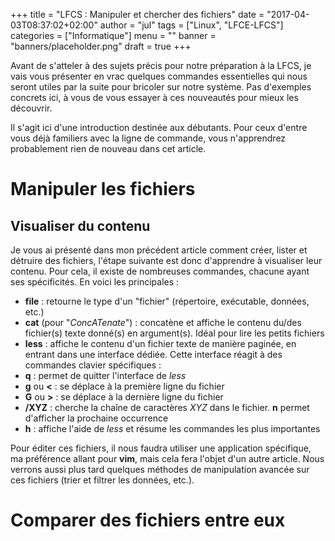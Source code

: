 +++
title      = "LFCS : Manipuler et chercher des fichiers"
date       = "2017-04-03T08:37:02+02:00"
author     = "jul"
tags       = ["Linux", "LFCE-LFCS"]
categories = ["Informatique"]
menu       = ""
banner     = "banners/placeholder.png"
draft      = true
+++

<!-- ê î ô -->

Avant de s'atteler à des sujets précis pour notre préparation à la LFCS, je vais vous présenter en vrac quelques commandes essentielles qui nous seront utiles par la suite pour bricoler sur notre système. Pas d'exemples concrets ici, à vous de vous essayer à ces nouveautés pour mieux les découvrir.

<div class="warning">Il s'agit ici d'une introduction destinée aux débutants. Pour ceux d'entre vous déjà familiers avec la ligne de commande, vous n'apprendrez probablement rien de nouveau dans cet article.</div>

# Manipuler les fichiers

## Visualiser du contenu

Je vous ai présenté dans mon précédent article comment créer, lister et détruire des fichiers, l'étape suivante est donc d'apprendre à visualiser leur contenu. Pour cela, il existe de nombreuses commandes, chacune ayant ses spécificités. En voici les principales :

 - **file** : retourne le type d'un "fichier" (répertoire, exécutable, données, etc.)
 - **cat** (pour "*ConcATenate*") : concatène et affiche le contenu du/des fichier(s) texte donné(s) en argument(s). Idéal pour lire les petits fichiers
 - **less** : affiche le contenu d'un fichier texte de manière paginée, en entrant dans une interface dédiée. Cette interface réagit à des commandes clavier spécifiques :
  - **q** : permet de quitter l'interface de *less*
  - **g** ou **<** : se déplace à la première ligne du fichier
  - **G** ou **>** : se déplace à la dernière ligne du fichier
  - **/XYZ** : cherche la chaîne de caractères *XYZ* dans le fichier. **n** permet d'afficher la prochaine occurrence
  - **h** : affiche l'aide de *less* et résume les commandes les plus importantes

Pour éditer ces fichiers, il nous faudra utiliser une application spécifique, ma préférence allant pour **vim**, mais cela fera l'objet d'un autre article. Nous verrons aussi plus tard quelques méthodes de manipulation avancée sur ces fichiers (trier et filtrer les données, etc.).


# Comparer des fichiers entre eux

<!-- 
# Chercher dans l'arborescence

À ce stade là, nous savons déjà faire beaucoup de choses pour manipuler l'arborescence. Reste que lorsqu'on cherche un fichier précis sans savoir où il se trouve exactement, les choses se compliquent. C'est là que la commande **locate** entre en jeu. Avec en argument un ou plusieurs motif(s), elle permet de lister tous les chemins contenant un des motifs en question. Quelques options permettent d'affiner ces recherches :

 - **-i** ou **--ignore-case** : De base, locate est sensible à la casse. L'option *-i* enlève cette restriction.
 - **-c** ou **--count** : Plutôt que de lister les fichiers trouver, *locate* en renverra le nombre.
 - **-b** ou **--basename** : Retourne uniquement les fichiers dont le *nom* contient le motif (et non plus le chemin)
 - **-A** ou **--all**  : Liste les chemins contenant *tous* les motifs donnés (et non ceux en contenant au moins un)

Et par l'exemple, cela donne :

	$ locate zirka
	/home/jul/Work/zirka.jpg
	/home/jul/Desktop/zirka-listing.doc
	/home/jul/Work/zirka/test1.data
	/home/jul/Work/zirka/test2.data
	[...]

	$ locate -b zirka
	/home/jul/Work/zirka.jpg
	/home/jul/Desktop/zirka-listing.doc
	[...]

	$ locate zirka test
	/home/jul/Work/zirka.jpg
	/home/jul/Desktop/zirka-listing.doc
	/home/jul/Work/zirka/test1.data
	/home/jul/Work/zirka/test2.data
	/home/jul/Work/tmp/test.txt
	[...]

	$ locate -A zirka test
	/home/jul/Work/zirka/test1.data
	/home/jul/Work/zirka/test2.data

Par contre, pour des recherches plus précises et dans un dossier en particulier, on se tournera vers la commande **find**. Elle prends en argument le chemin du dossier à partir duquel la recherche sera effectuée, et listera les fichiers présents dans le dossier et ses sous-dossiers. Il est aussi possible de lui spécifier des recherches particulières avec les options, comme les quelques exemples suivants (plus de détails dans le manuel) :

 - **-name** : fichiers dont le 
 - **-type** : 
 - **-ctime**/**-mtime**/**-atime** : 
 - **-size** : 
 - **-perm** : [^1]

[^1]: La gestion des droits et permissions sous Linux fera bientôt l'objet d'un article séparé.

Il en existe beaucoup, je vous laisserai donc les découvrir en lisant le manuel (voir plus bas) et en testant : **-name**, **-type**, **-perm**, **-user**, **-ctime**, **-mtime**, **-atime**, **-size**, etc.[^]

C'est là que la commande **find** intervient. Elle prends en argument le chemin du dossier à partir duquel la recherche sera effectuée, et listera les fichiers présents dans le dossier et ses sous-dossiers. Il est aussi possible de spécifier des recherches particulières avec les options. Il en existe beaucoup, je vous laisserai donc les découvrir en lisant le manuel (voir plus bas) et en testant : **-name**, **-type**, **-perm**, **-user**, **-ctime**, **-mtime**, **-atime**, **-size**, etc.

Au passage, il est possible avec find et bien d'autres commandes (ls, file, etc.) de donner des " *motifs* " plutôt qu'un nom précis, grâce à ce que l'on appelle des " expressions régulières " (plus à ce sujet dans un prochain article). Sans entrer dans les détails, il est possible d'utiliser le caractère __*__ pour désigner "tout". Par exemple, la commande " _ls *.bin_ " listera tous les fichiers dont le nom finit par _.bin_ . -->

<!-- # Maîtriser la ligne de commande

## Afficher l'aide

Il est juste impossible de mémoriser toutes les commandes, et il n'est pas rare que l'on ait besoin d'une aide pour en connaitre le fonctionnement et les options. Pour cela, il existe le manuel, accessible par la commande **man** suivie de la commande cherchée. On entre alors dans une interface identique à celle de *less*, avec une explication complète de la commande en question. N'hésitez pas à chercher la page de manuel des commandes que nous avons vu jusque là, pour vous familiariser avec cet outil. 

De manière générale, ayez le réflèxe de lire le manuel pour toute nouvelle commande. Vous pourrez constater certaines similitudes (fonctionnement, arguments, etc.), et elles deviendront vite plus facile à retenir.

## Historique et auto-complétion

Sous Linux, les dernières commandes entrées sont mémorisées, et peuvent être parcourues à l'aide des flèches *haut* et *bas*. Il est aussi possible de parcourir l'historique, via la commande **history**. Encore plus pratique, appuyer sur **Ctrl-r** nous fait entrer dans un mode spécifique, qui lorsque l'on tape une commande parcours cet historique et propose la dernière commande entrée similaire. Ce mode est particulièrement pratique lorsque l'on répète régulièrement les mêmes commandes.

Une autre fonctionnalité intéressante est l'auto-complétion. Lorsque l'on entre une commande, il est possible d'appuyer sur la touche **Tab** pour que celle-ci soit automatiquement complétée. En appuyant deux fois sur *Tab*, la liste des complétions possibles est retournée.

Pour finir, on pourrait citer la commande **clear**, qui nettoie le terminal en mettant la ligne courante tout en haut. Il est aussi possible d'utiliser le raccourci **ctrl-L** pour cette action. Bien pratique pour y voir plus clair. -->